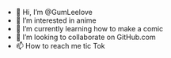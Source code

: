 - 👋 Hi, I’m @GumLeelove
- 👀 I’m interested in anime
- 🌱 I’m currently learning how to make a comic
- 💞️ I’m looking to collaborate on GitHub.com
- 📫 How to reach me tic Tok


<!---
GumLeelove/GumLeelove is a ✨ special ✨ repository because its `README.md` (this file) appears on your GitHub profile.
You can click the Preview link to take a look at your changes.
--->

